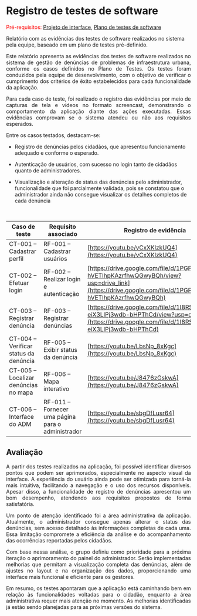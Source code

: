 # Registro de testes de software

<span style="color:red">Pré-requisitos: <a href="04-Projeto-interface.md"> Projeto de interface</a></span>, <a href="07-Plano-testes-software.md"> Plano de testes de software</a>

Relatório com as evidências dos testes de software realizados no sistema pela equipe, baseado em um plano de testes pré-definido.

<p align="justify">Este relatório apresenta as evidências dos testes de software realizados no sistema de gestão de denúncias de problemas de infraestrutura urbana, conforme os casos definidos no Plano de Testes. Os testes foram conduzidos pela equipe de desenvolvimento, com o objetivo de verificar o cumprimento dos critérios de êxito estabelecidos para cada funcionalidade da aplicação.</p>

<p align="justify">Para cada caso de teste, foi realizado o registro das evidências por meio de capturas de tela e vídeos no formato screencast, demonstrando o comportamento da aplicação diante das ações executadas. Essas evidências comprovam se o sistema atendeu ou não aos requisitos esperados.</p>

Entre os casos testados, destacam-se:
- Registro de denúncias pelos cidadãos, que apresentou funcionamento adequado e conforme o esperado.

- Autenticação de usuários, com sucesso no login tanto de cidadãos quanto de administradores.

- Visualização e alteração de status das denúncias pelo administrador, funcionalidade que foi parcialmente validada, pois se constatou que o administrador ainda não consegue visualizar os detalhes completos de cada denúncia
  
<br>

| **Caso de teste**                        | **Requisito associado**                                        | **Registro de evidência**                                                                                                                                       |
|------------------------------------------|----------------------------------------------------------------|-----------------------------------------------------------------------------------------------------------------------------------------------------------------|
| CT-001 – Cadastrar perfil                | RF-001 – Cadastrar usuários                                     | [https://youtu.be/vCxXKlzkUQ4](https://youtu.be/vCxXKlzkUQ4)                                                                                                     |
| CT-002 – Efetuar login                   | RF-002 – Realizar login e autenticação                          | [https://drive.google.com/file/d/1PGFMYzSzoD-hVETIhpKAzrfhwQGwyBQh/view?usp=drive_link](https://drive.google.com/file/d/1PGFMYzSzoD-hVETIhpKAzrfhwQGwyBQh)       |
| CT-003 – Registrar denúncia              | RF-003 – Registrar denúncias                                    | [https://drive.google.com/file/d/1I8RShWj9uEZ-eiX3LIPj3wdb-bHPThCd/view?usp=drive_link](https://drive.google.com/file/d/1I8RShWj9uEZ-eiX3LIPj3wdb-bHPThCd)       |
| CT-004 – Verificar status da denúncia    | RF-005 – Exibir status da denúncia                              | [https://youtu.be/LbsNp_8xKgc](https://youtu.be/LbsNp_8xKgc)                                                                                                     |
| CT-005 – Localizar denúncias no mapa     | RF-006 – Mapa interativo                                        | [https://youtu.be/J8476zGskwA](https://youtu.be/J8476zGskwA)                                                                                                     |
| CT-006 – Interface do ADM                | RF-011 – Fornecer uma página para o administrador              | [https://youtu.be/sbgDfLusr64](https://youtu.be/sbgDfLusr64)                                                                                                     |


## Avaliação
<p align="justify">A partir dos testes realizados na aplicação, foi possível identificar diversos pontos que podem ser aprimorados, especialmente no aspecto visual da interface. A experiência do usuário ainda pode ser otimizada para torná-la mais intuitiva, facilitando a navegação e o uso dos recursos disponíveis. Apesar disso, a funcionalidade de registro de denúncias apresentou um bom desempenho, atendendo aos requisitos propostos de forma satisfatória.</p>

<p align="justify">Um ponto de atenção identificado foi a área administrativa da aplicação. Atualmente, o administrador consegue apenas alterar o status das denúncias, sem acesso detalhado às informações completas de cada uma. Essa limitação compromete a eficiência da análise e do acompanhamento das ocorrências reportadas pelos cidadãos.</p>

<p align="justify">Com base nessa análise, o grupo definiu como prioridade para a próxima iteração o aprimoramento do painel do administrador. Serão implementadas melhorias que permitam a visualização completa das denúncias, além de ajustes no layout e na organização dos dados, proporcionando uma interface mais funcional e eficiente para os gestores.</p>

<p align="justify">Em resumo, os testes apontaram que a aplicação está caminhando bem em relação às funcionalidades voltadas para o cidadão, enquanto a área administrativa requer mais atenção no momento. As melhorias identificadas já estão sendo planejadas para as próximas versões do sistema.</p>

